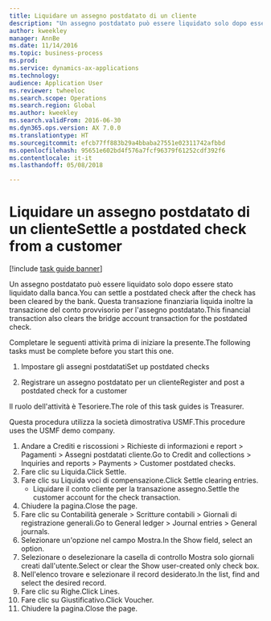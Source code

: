 ```yaml
--- 
title: Liquidare un assegno postdatato di un cliente
description: "Un assegno postdatato può essere liquidato solo dopo essere stato liquidato dalla banca."
author: kweekley
manager: AnnBe
ms.date: 11/14/2016
ms.topic: business-process
ms.prod: 
ms.service: dynamics-ax-applications
ms.technology: 
audience: Application User
ms.reviewer: twheeloc
ms.search.scope: Operations
ms.search.region: Global
ms.author: kweekley
ms.search.validFrom: 2016-06-30
ms.dyn365.ops.version: AX 7.0.0
ms.translationtype: HT
ms.sourcegitcommit: efcb77ff883b29a4bbaba27551e02311742afbbd
ms.openlocfilehash: 95651e602bd4f576a7fcf96379f61252cdf392f6
ms.contentlocale: it-it
ms.lasthandoff: 05/08/2018

---
```

# <a name="settle-a-postdated-check-from-a-customer"></a><span data-ttu-id="41141-103">Liquidare un assegno postdatato di un cliente</span><span class="sxs-lookup"><span data-stu-id="41141-103">Settle a postdated check from a customer</span></span>

[!include [task guide banner](../../includes/task-guide-banner.md)]

<span data-ttu-id="41141-104">Un assegno postdatato può essere liquidato solo dopo essere stato liquidato dalla banca.</span><span class="sxs-lookup"><span data-stu-id="41141-104">You can settle a postdated check after the check has been cleared by the bank.</span></span> <span data-ttu-id="41141-105">Questa transazione finanziaria liquida inoltre la transazione del conto provvisorio per l'assegno postdatato.</span><span class="sxs-lookup"><span data-stu-id="41141-105">This financial transaction also clears the bridge account transaction for the postdated check.</span></span> 

<span data-ttu-id="41141-106">Completare le seguenti attività prima di iniziare la presente.</span><span class="sxs-lookup"><span data-stu-id="41141-106">The following tasks must be complete before you start this one.</span></span>

1) <span data-ttu-id="41141-107">Impostare gli assegni postdatati</span><span class="sxs-lookup"><span data-stu-id="41141-107">Set up postdated checks</span></span>

2) <span data-ttu-id="41141-108">Registrare un assegno postdatato per un cliente</span><span class="sxs-lookup"><span data-stu-id="41141-108">Register and post a postdated check for a customer</span></span> 



<span data-ttu-id="41141-109">Il ruolo dell'attività è Tesoriere.</span><span class="sxs-lookup"><span data-stu-id="41141-109">The role of this task guides is Treasurer.</span></span>



<span data-ttu-id="41141-110">Questa procedura utilizza la società dimostrativa USMF.</span><span class="sxs-lookup"><span data-stu-id="41141-110">This procedure uses the USMF demo company.</span></span>

1. <span data-ttu-id="41141-111">Andare a Crediti e riscossioni > Richieste di informazioni e report > Pagamenti > Assegni postdatati cliente.</span><span class="sxs-lookup"><span data-stu-id="41141-111">Go to Credit and collections > Inquiries and reports > Payments > Customer postdated checks.</span></span>
2. <span data-ttu-id="41141-112">Fare clic su Liquida.</span><span class="sxs-lookup"><span data-stu-id="41141-112">Click Settle.</span></span>
3. <span data-ttu-id="41141-113">Fare clic su Liquida voci di compensazione.</span><span class="sxs-lookup"><span data-stu-id="41141-113">Click Settle clearing entries.</span></span>
    * <span data-ttu-id="41141-114">Liquidare il conto cliente per la transazione assegno.</span><span class="sxs-lookup"><span data-stu-id="41141-114">Settle the customer account for the check transaction.</span></span>  
4. <span data-ttu-id="41141-115">Chiudere la pagina.</span><span class="sxs-lookup"><span data-stu-id="41141-115">Close the page.</span></span>
5. <span data-ttu-id="41141-116">Fare clic su Contabilità generale > Scritture contabili > Giornali di registrazione generali.</span><span class="sxs-lookup"><span data-stu-id="41141-116">Go to General ledger > Journal entries > General journals.</span></span>
6. <span data-ttu-id="41141-117">Selezionare un'opzione nel campo Mostra.</span><span class="sxs-lookup"><span data-stu-id="41141-117">In the Show field, select an option.</span></span>
7. <span data-ttu-id="41141-118">Selezionare o deselezionare la casella di controllo Mostra solo giornali creati dall'utente.</span><span class="sxs-lookup"><span data-stu-id="41141-118">Select or clear the Show user-created only check box.</span></span>
8. <span data-ttu-id="41141-119">Nell'elenco trovare e selezionare il record desiderato.</span><span class="sxs-lookup"><span data-stu-id="41141-119">In the list, find and select the desired record.</span></span>
9. <span data-ttu-id="41141-120">Fare clic su Righe.</span><span class="sxs-lookup"><span data-stu-id="41141-120">Click Lines.</span></span>
10. <span data-ttu-id="41141-121">Fare clic su Giustificativo.</span><span class="sxs-lookup"><span data-stu-id="41141-121">Click Voucher.</span></span>
11. <span data-ttu-id="41141-122">Chiudere la pagina.</span><span class="sxs-lookup"><span data-stu-id="41141-122">Close the page.</span></span>


